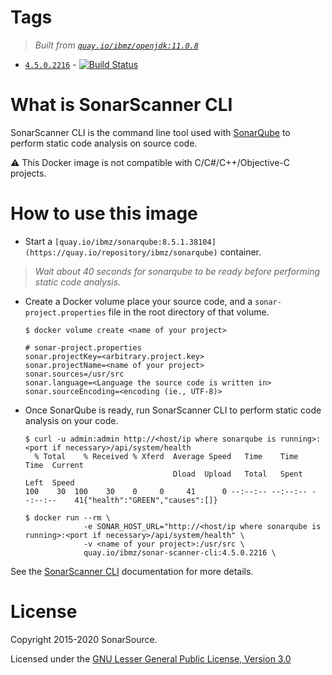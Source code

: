 # Tags
> _Built from [`quay.io/ibmz/openjdk:11.0.8`](https://quay.io/repository/ibmz/openjdk?tab=info)_
-	[`4.5.0.2216`](https://github.com/lcarcaramo/sonar-scanner-cli-docker/blob/master/s390x/4/Dockerfile) - [![Build Status](https://travis-ci.com/lcarcaramo/sonar-scanner-cli-docker.svg?branch=master)](https://travis-ci.com/lcarcaramo/sonar-scanner-cli-docker)

# What is SonarScanner CLI

SonarScanner CLI is the command line tool used with [SonarQube](https://quay.io/repository/ibmz/sonarqube) to perform static code analysis on source code.

:warning: This Docker image is not compatible with C/C#/C++/Objective-C projects.

# How to use this image

* Start a `[quay.io/ibmz/sonarqube:8.5.1.38104](https://quay.io/repository/ibmz/sonarqube)` container.
> _Wait about 40 seconds for sonarqube to be ready before performing static code analysis._

* Create a Docker volume place your source code, and a `sonar-project.properties` file in the root directory of that volume.
  ```console
  $ docker volume create <name of your project>
  ```

  ```properties
  # sonar-project.properties
  sonar.projectKey=<arbitrary.project.key>
  sonar.projectName=<name of your project>
  sonar.sources=/usr/src
  sonar.language=<Language the source code is written in>
  sonar.sourceEncoding=<encoding (ie., UTF-8)>
   ```

* Once SonarQube is ready, run SonarScanner CLI to perform static code analysis on your code.
  ```console
  $ curl -u admin:admin http://<host/ip where sonarqube is running>:<port if necessary>/api/system/health
    % Total    % Received % Xferd  Average Speed   Time    Time     Time  Current
                                   Dload  Upload   Total   Spent    Left  Speed
  100    30  100    30    0     0     41      0 --:--:-- --:--:-- --:--:--    41{"health":"GREEN","causes":[]}
  ```
  ```console
  $ docker run --rm \
               -e SONAR_HOST_URL="http://<host/ip where sonarqube is running>:<port if necessary>/api/system/health" \
               -v <name of your project>:/usr/src \
               quay.io/ibmz/sonar-scanner-cli:4.5.0.2216 \
  ```

See the [SonarScanner CLI](https://docs.sonarqube.org/latest/analysis/scan/sonarscanner/) documentation for more details.

# License

Copyright 2015-2020 SonarSource.

Licensed under the [GNU Lesser General Public License, Version 3.0](http://www.gnu.org/licenses/lgpl.txt)
